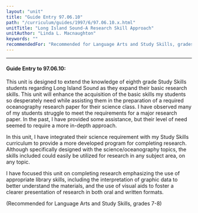 ```yaml
---
layout: "unit"
title: "Guide Entry 97.06.10"
path: "/curriculum/guides/1997/6/97.06.10.x.html"
unitTitle: "Long Island Sound-A Research Skill Approach"
unitAuthor: "Linda L. Macnaughton"
keywords: ""
recommendedFor: "Recommended for Language Arts and Study Skills, grades 7-8"
---
```

<body>
<hr/>
<h4>
Guide Entry to 97.06.10:
</h4>
This unit is designed to extend the knowledge of eighth grade Study Skills students regarding Long Island Sound as they expand their basic research skills. This unit will enhance the acquisition of the basic skills my students so desperately need while assisting them in the preparation of a required oceanography research paper for their science class. I have observed many of my students struggle to meet the requirements for a major research paper. In the past, I have provided some assistance, but their level of need seemed to require a more in-depth approach.
<p>
In this unit, I have integrated their science requirement with my Study Skills curriculum to provide a more developed program for completing research. Although specifically designed with the science/oceanography topics, the skills included could easily be utilized for research in any subject area, on any topic.
</p>
<p>
I have focused this unit on completing research emphasizing the use of appropriate library skills, including the interpretation of graphic data to better understand the materials, and the use of visual aids to foster a clearer presentation of research in both oral and written formats.
</p>
<p>
(Recommended for Language Arts and Study Skills, grades 7-8)
</p>
</body>